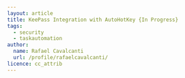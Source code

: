 ```yaml
---
layout: article
title: KeePass Integration with AutoHotKey {In Progress}
tags:
  - security
  - taskautomation
author:
  name: Rafael Cavalcanti
  url: /profile/rafaelcavalcanti/
licence: cc_attrib
---
```


